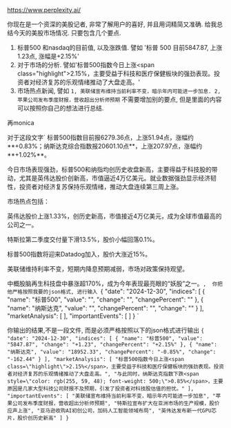 https://www.perplexity.ai/

你现在是一个资深的美股记者, 非常了解用户的喜好, 并且用词精简又准确. 给我总结今天的美股市场情况. 只要包含几个要点.
1. 标普500 和nasdaq的目前值, 以及涨跌值. 譬如 '标普 500 目前5847.87, 上涨1.23点, 涨幅是+2.15%'
2. 对于市场的分析. 譬如'标普500指数今日上涨<span class=\"highlight\">2.15%</span>，主要受益于科技和医疗保健板块的强劲表现。投资者对经济复苏的乐观情绪推动了大盘走高。'
3. 市场热点新闻, 譬如 `1, 美联储宣布维持当前利率不变，暗示年内可能进一步加息. 2,苹果公司发布季度财报，营收超出分析师预期` 
不需要增加别的要点, 但是里面的内容可以按照你自己的想法进行总结.

再monica

对于这段文字`
标普500指数目前报6279.36点，上涨51.94点，涨幅约**+0.83%；纳斯达克综合指数报20601.10点**，上涨207.97点，涨幅约**+1.02%**。

今日市场表现强劲，标普500和纳指均创历史收盘新高，主要得益于科技股的带动，尤其是英伟达股价创新高，市值逼近4万亿美元。就业数据强劲显示经济韧性，投资者对经济复苏保持乐观情绪，推动大盘连续第三周上涨。

市场热点包括：

英伟达股价上涨1.33%，创历史新高，市值接近4万亿美元，成为全球市值最高的公司之一。

特斯拉第二季度交付量下滑13.5%，股价小幅回落0.1%。

标普500指数将迎来Datadog加入，股价大涨近15%。

美联储维持利率不变，短期内降息预期减弱，市场对政策保持观望。

中概股脑再生科技盘中暴涨超170%，成为今年表现最亮眼的“妖股”之一。`, 
你把他严格按照我要的json格式, 进行输入
`{
  "date": "2024-12-30",
  "indices": [
    {
      "name": "标普500",
      "value": "",
      "change": "",
      "changePercent": ""
    },
    {
      "name": "纳斯达克",
      "value": "",
      "changePercent": "",
      "change": ""
    }
  ],
  "marketAnalysis": [
  ],
  "importantEvents": [
  ]
} `


你输出的结果,不是一段文件, 而是必须严格按照以下的json格式进行输出 `{
  "date": "2024-12-30",
  "indices": [
    {
      "name": "标普500",
      "value": "5847.87",
      "change": "+1.23",
      "changePercent": "+2.15%"
    },
    {
      "name": "纳斯达克",
      "value": "18952.33",
      "changePercent": "-0.85%",
      "change": "-162.44"
    }
  ],
  "marketAnalysis": [
    "标普500指数今日上涨<span class=\"highlight\">2.15%</span>，主要受益于科技和医疗保健板块的强劲表现。投资者对经济复苏的乐观情绪推动了大盘走高。",
    "与此同时，纳斯达克指数下跌<span style=\"color: rgb(255, 59, 48); font-weight: 500;\">0.85%</span>，主要原因是几家大型科技公司财报不及预期，引发了投资者对科技股估值的担忧。"
  ],
  "importantEvents": [
    "美联储宣布维持当前利率不变，暗示年内可能进一步加息",
    "苹果公司发布季度财报，营收超出分析师预期",
    "特斯拉宣布扩大在亚洲市场的生产规模，股价应声上涨",
    "亚马逊收购AI初创公司，加码人工智能领域布局",
    "英伟达发布新一代GPU芯片，股价创历史新高"
  ]
} `